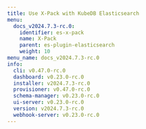 ```yaml
---
title: Use X-Pack with KubeDB Elasticsearch
menu:
  docs_v2024.7.3-rc.0:
    identifier: es-x-pack
    name: X-Pack
    parent: es-plugin-elasticsearch
    weight: 10
menu_name: docs_v2024.7.3-rc.0
info:
  cli: v0.47.0-rc.0
  dashboard: v0.23.0-rc.0
  installer: v2024.7.3-rc.0
  provisioner: v0.47.0-rc.0
  schema-manager: v0.23.0-rc.0
  ui-server: v0.23.0-rc.0
  version: v2024.7.3-rc.0
  webhook-server: v0.23.0-rc.0
---
```


